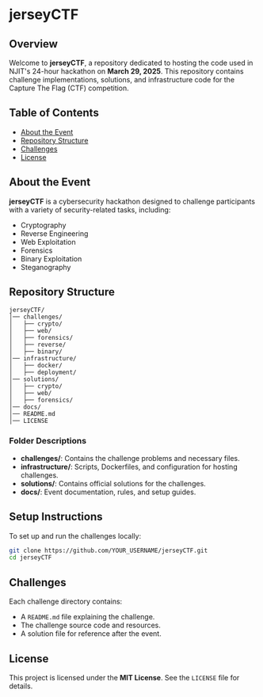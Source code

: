 # jerseyCTF

## Overview
Welcome to **jerseyCTF**, a repository dedicated to hosting the code used in NJIT's 24-hour hackathon on **March 29, 2025**. This repository contains challenge implementations, solutions, and infrastructure code for the Capture The Flag (CTF) competition.

## Table of Contents
- [About the Event](#about-the-event)
- [Repository Structure](#repository-structure)
- [Challenges](#challenges)
- [License](#license)

## About the Event
**jerseyCTF** is a cybersecurity hackathon designed to challenge participants with a variety of security-related tasks, including:
- Cryptography
- Reverse Engineering
- Web Exploitation
- Forensics
- Binary Exploitation
- Steganography

## Repository Structure
```
jerseyCTF/
│── challenges/
│   ├── crypto/
│   ├── web/
│   ├── forensics/
│   ├── reverse/
│   ├── binary/
│── infrastructure/
│   ├── docker/
│   ├── deployment/
│── solutions/
│   ├── crypto/
│   ├── web/
│   ├── forensics/
│── docs/
│── README.md
│── LICENSE
```
### Folder Descriptions
- **challenges/**: Contains the challenge problems and necessary files.
- **infrastructure/**: Scripts, Dockerfiles, and configuration for hosting challenges.
- **solutions/**: Contains official solutions for the challenges.
- **docs/**: Event documentation, rules, and setup guides.

## Setup Instructions
To set up and run the challenges locally:
```sh
git clone https://github.com/YOUR_USERNAME/jerseyCTF.git
cd jerseyCTF
```
## Challenges
Each challenge directory contains:
- A `README.md` file explaining the challenge.
- The challenge source code and resources.
- A solution file for reference after the event.

## License
This project is licensed under the **MIT License**. See the `LICENSE` file for details.
